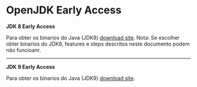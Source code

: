 # OpenJDK Early Access

**JDK 8 Early Access**

Para obter os binarios do Java (JDK8) [download site](https://jdk8.java.net/download.html).
Nota: Se escolher obter binarios do JDK8, features e steps descritos neste documento podem não funcioanr.


---
**JDK 9 Early Access**

Para obter os binarios do Java (JDK9) [download site](https://jdk9.java.net/download/).